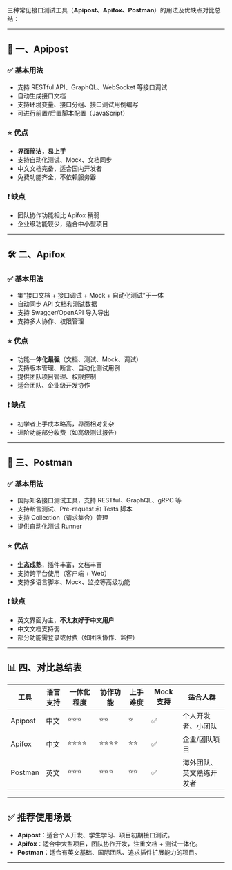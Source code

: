 三种常见接口测试工具（**Apipost、Apifox、Postman**）的用法及优缺点对比总结：

---

## 🔧 一、Apipost

### ✅ 基本用法

* 支持 RESTful API、GraphQL、WebSocket 等接口调试
* 自动生成接口文档
* 支持环境变量、接口分组、接口测试用例编写
* 可进行前置/后置脚本配置（JavaScript）

### ⭐ 优点

* **界面简洁，易上手**
* 支持自动化测试、Mock、文档同步
* 中文文档完备，适合国内开发者
* 免费功能齐全，不依赖服务器

### ❗ 缺点

* 团队协作功能相比 Apifox 稍弱
* 企业级功能较少，适合中小型项目

---

## 🛠️ 二、Apifox

### ✅ 基本用法

* 集“接口文档 + 接口调试 + Mock + 自动化测试”于一体
* 自动同步 API 文档和测试数据
* 支持 Swagger/OpenAPI 导入导出
* 支持多人协作、权限管理

### ⭐ 优点

* 功能**一体化最强**（文档、测试、Mock、调试）
* 支持版本管理、断言、自动化测试用例
* 提供团队项目管理、权限控制
* 适合团队、企业级开发协作

### ❗ 缺点

* 初学者上手成本略高，界面相对复杂
* 进阶功能部分收费（如高级测试报告）

---

## 🧪 三、Postman

### ✅ 基本用法

* 国际知名接口测试工具，支持 RESTful、GraphQL、gRPC 等
* 支持断言测试、Pre-request 和 Tests 脚本
* 支持 Collection（请求集合）管理
* 提供自动化测试 Runner

### ⭐ 优点

* **生态成熟**，插件丰富，文档丰富
* 支持跨平台使用（客户端 + Web）
* 支持多语言脚本、Mock、监控等高级功能

### ❗ 缺点

* 英文界面为主，**不太友好于中文用户**
* 中文文档支持弱
* 部分功能需登录或付费（如团队协作、监控）

---

## 📊 四、对比总结表

| 工具      | 语言支持 | 一体化程度 | 协作功能 | 上手难度 | Mock 支持 | 适合人群         |
| ------- | ---- | ----- | ---- | ---- | ------- | ------------ |
| Apipost | 中文   | ⭐⭐⭐   | ⭐⭐   | ⭐    | ✅       | 个人开发者、小团队    |
| Apifox  | 中文   | ⭐⭐⭐⭐  | ⭐⭐⭐⭐ | ⭐⭐   | ✅       | 企业/团队项目      |
| Postman | 英文   | ⭐⭐⭐   | ⭐⭐⭐  | ⭐⭐   | ✅       | 海外团队、英文熟练开发者 |

---

## ✅ 推荐使用场景

* **Apipost**：适合个人开发、学生学习、项目初期接口测试。
* **Apifox**：适合中大型项目，团队协作开发，注重文档 + 测试一体化。
* **Postman**：适合有英文基础、国际团队、追求插件扩展能力的项目。

---

